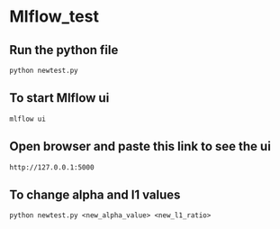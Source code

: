 # Mlflow_test
## Run the python file
```
python newtest.py
```
## To start Mlflow ui
```
mlflow ui
```
## Open browser and paste this link to see the ui
```
http://127.0.0.1:5000
```
## To change alpha and l1 values
```
python newtest.py <new_alpha_value> <new_l1_ratio>
```

